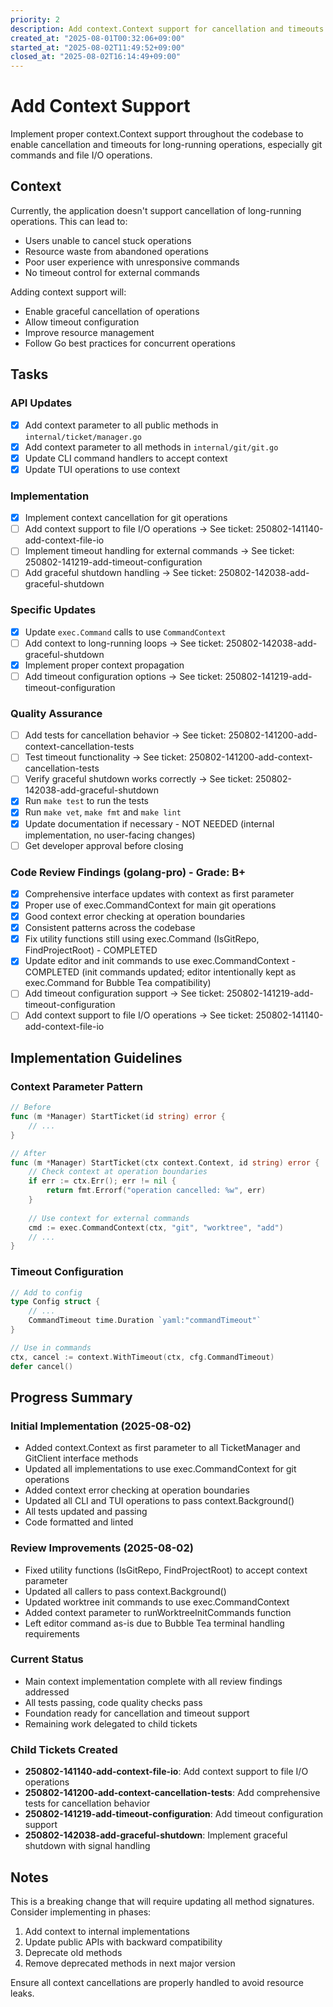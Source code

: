 ```yaml
---
priority: 2
description: Add context.Context support for cancellation and timeouts in long-running operations
created_at: "2025-08-01T00:32:06+09:00"
started_at: "2025-08-02T11:49:52+09:00"
closed_at: "2025-08-02T16:14:49+09:00"
---
```


# Add Context Support

Implement proper context.Context support throughout the codebase to enable cancellation and timeouts for long-running operations, especially git commands and file I/O operations.

## Context

Currently, the application doesn't support cancellation of long-running operations. This can lead to:
- Users unable to cancel stuck operations
- Resource waste from abandoned operations
- Poor user experience with unresponsive commands
- No timeout control for external commands

Adding context support will:
- Enable graceful cancellation of operations
- Allow timeout configuration
- Improve resource management
- Follow Go best practices for concurrent operations

## Tasks

### API Updates
- [x] Add context parameter to all public methods in `internal/ticket/manager.go`
- [x] Add context parameter to all methods in `internal/git/git.go`
- [x] Update CLI command handlers to accept context
- [x] Update TUI operations to use context

### Implementation
- [x] Implement context cancellation for git operations
- [ ] Add context support to file I/O operations → See ticket: 250802-141140-add-context-file-io
- [ ] Implement timeout handling for external commands → See ticket: 250802-141219-add-timeout-configuration
- [ ] Add graceful shutdown handling → See ticket: 250802-142038-add-graceful-shutdown

### Specific Updates
- [x] Update `exec.Command` calls to use `CommandContext`
- [ ] Add context to long-running loops → See ticket: 250802-142038-add-graceful-shutdown
- [x] Implement proper context propagation
- [ ] Add timeout configuration options → See ticket: 250802-141219-add-timeout-configuration

### Quality Assurance
- [ ] Add tests for cancellation behavior → See ticket: 250802-141200-add-context-cancellation-tests
- [ ] Test timeout functionality → See ticket: 250802-141200-add-context-cancellation-tests
- [ ] Verify graceful shutdown works correctly → See ticket: 250802-142038-add-graceful-shutdown
- [x] Run `make test` to run the tests
- [x] Run `make vet`, `make fmt` and `make lint`
- [x] Update documentation if necessary - NOT NEEDED (internal implementation, no user-facing changes)
- [ ] Get developer approval before closing

### Code Review Findings (golang-pro) - Grade: B+
- [x] Comprehensive interface updates with context as first parameter
- [x] Proper use of exec.CommandContext for main git operations
- [x] Good context error checking at operation boundaries
- [x] Consistent patterns across the codebase
- [x] Fix utility functions still using exec.Command (IsGitRepo, FindProjectRoot) - COMPLETED
- [x] Update editor and init commands to use exec.CommandContext - COMPLETED (init commands updated; editor intentionally kept as exec.Command for Bubble Tea compatibility)
- [ ] Add timeout configuration support → See ticket: 250802-141219-add-timeout-configuration
- [ ] Add context support to file I/O operations → See ticket: 250802-141140-add-context-file-io

## Implementation Guidelines

### Context Parameter Pattern
```go
// Before
func (m *Manager) StartTicket(id string) error {
    // ...
}

// After
func (m *Manager) StartTicket(ctx context.Context, id string) error {
    // Check context at operation boundaries
    if err := ctx.Err(); err != nil {
        return fmt.Errorf("operation cancelled: %w", err)
    }
    
    // Use context for external commands
    cmd := exec.CommandContext(ctx, "git", "worktree", "add")
    // ...
}
```

### Timeout Configuration
```go
// Add to config
type Config struct {
    // ...
    CommandTimeout time.Duration `yaml:"commandTimeout"`
}

// Use in commands
ctx, cancel := context.WithTimeout(ctx, cfg.CommandTimeout)
defer cancel()
```

## Progress Summary

### Initial Implementation (2025-08-02)
- Added context.Context as first parameter to all TicketManager and GitClient interface methods
- Updated all implementations to use exec.CommandContext for git operations
- Added context error checking at operation boundaries
- Updated all CLI and TUI operations to pass context.Background()
- All tests updated and passing
- Code formatted and linted

### Review Improvements (2025-08-02)
- Fixed utility functions (IsGitRepo, FindProjectRoot) to accept context parameter
- Updated all callers to pass context.Background()
- Updated worktree init commands to use exec.CommandContext
- Added context parameter to runWorktreeInitCommands function
- Left editor command as-is due to Bubble Tea terminal handling requirements

### Current Status
- Main context implementation complete with all review findings addressed
- All tests passing, code quality checks pass
- Foundation ready for cancellation and timeout support
- Remaining work delegated to child tickets

### Child Tickets Created
- **250802-141140-add-context-file-io**: Add context support to file I/O operations
- **250802-141200-add-context-cancellation-tests**: Add comprehensive tests for cancellation behavior
- **250802-141219-add-timeout-configuration**: Add timeout configuration support
- **250802-142038-add-graceful-shutdown**: Implement graceful shutdown with signal handling

## Notes

This is a breaking change that will require updating all method signatures. Consider implementing in phases:
1. Add context to internal implementations
2. Update public APIs with backward compatibility
3. Deprecate old methods
4. Remove deprecated methods in next major version

Ensure all context cancellations are properly handled to avoid resource leaks.